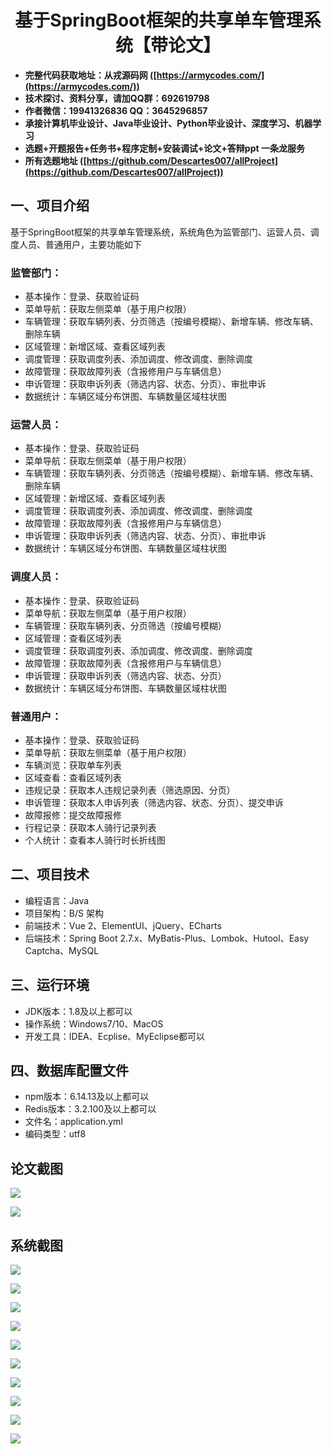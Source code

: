 <h1 align="center">基于SpringBoot框架的共享单车管理系统【带论文】</h1></p>

- <b>完整代码获取地址：从戎源码网 ([https://armycodes.com/](https://armycodes.com/))</b>
- <b>技术探讨、资料分享，请加QQ群：692619798</b>
- <b>作者微信：19941326836  QQ：3645296857</b>
- <b>承接计算机毕业设计、Java毕业设计、Python毕业设计、深度学习、机器学习</b>
- <b>选题+开题报告+任务书+程序定制+安装调试+论文+答辩ppt 一条龙服务</b>
- <b>所有选题地址 ([https://github.com/Descartes007/allProject](https://github.com/Descartes007/allProject)) </b>

## 一、项目介绍

基于SpringBoot框架的共享单车管理系统，系统角色为监管部门、运营人员、调度人员、普通用户，主要功能如下
### 监管部门：
- 基本操作：登录、获取验证码
- 菜单导航：获取左侧菜单（基于用户权限）
- 车辆管理：获取车辆列表、分页筛选（按编号模糊）、新增车辆、修改车辆、删除车辆
- 区域管理：新增区域、查看区域列表
- 调度管理：获取调度列表、添加调度、修改调度、删除调度
- 故障管理：获取故障列表（含报修用户与车辆信息）
- 申诉管理：获取申诉列表（筛选内容、状态、分页）、审批申诉
- 数据统计：车辆区域分布饼图、车辆数量区域柱状图
### 运营人员：
- 基本操作：登录、获取验证码
- 菜单导航：获取左侧菜单（基于用户权限）
- 车辆管理：获取车辆列表、分页筛选（按编号模糊）、新增车辆、修改车辆、删除车辆
- 区域管理：新增区域、查看区域列表
- 调度管理：获取调度列表、添加调度、修改调度、删除调度
- 故障管理：获取故障列表（含报修用户与车辆信息）
- 申诉管理：获取申诉列表（筛选内容、状态、分页）、审批申诉
- 数据统计：车辆区域分布饼图、车辆数量区域柱状图
### 调度人员：
- 基本操作：登录、获取验证码
- 菜单导航：获取左侧菜单（基于用户权限）
- 车辆管理：获取车辆列表、分页筛选（按编号模糊）
- 区域管理：查看区域列表
- 调度管理：获取调度列表、添加调度、修改调度、删除调度
- 故障管理：获取故障列表（含报修用户与车辆信息）
- 申诉管理：获取申诉列表（筛选内容、状态、分页）
- 数据统计：车辆区域分布饼图、车辆数量区域柱状图
### 普通用户：
- 基本操作：登录、获取验证码
- 菜单导航：获取左侧菜单（基于用户权限）
- 车辆浏览：获取单车列表
- 区域查看：查看区域列表
- 违规记录：获取本人违规记录列表（筛选原因、分页）
- 申诉管理：获取本人申诉列表（筛选内容、状态、分页）、提交申诉
- 故障报修：提交故障报修
- 行程记录：获取本人骑行记录列表
- 个人统计：查看本人骑行时长折线图

## 二、项目技术

- 编程语言：Java
- 项目架构：B/S 架构
- 前端技术：Vue 2、ElementUI、jQuery、ECharts
- 后端技术：Spring Boot 2.7.x、MyBatis-Plus、Lombok、Hutool、Easy Captcha、MySQL


## 三、运行环境

- JDK版本：1.8及以上都可以
- 操作系统：Windows7/10、MacOS
- 开发工具：IDEA、Ecplise、MyEclipse都可以

## 四、数据库配置文件

- npm版本：6.14.13及以上都可以
- Redis版本：3.2.100及以上都可以
- 文件名：application.yml
- 编码类型：utf8

## 论文截图

![](screenshot/1.png)

![](screenshot/2.png)

## 系统截图

![](screenshot/3.png)

![](screenshot/4.png)

![](screenshot/5.png)

![](screenshot/6.png)

![](screenshot/7.png)

![](screenshot/8.png)

![](screenshot/9.png)

![](screenshot/10.png)

![](screenshot/11.png)

![](screenshot/12.png)

